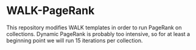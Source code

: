 # WALK-PageRank

This repository modifies WALK templates in order to run PageRank on collections. Dynamic PageRank is probably too intensive, so for at least a beginning point we will run 15 iterations per collection.